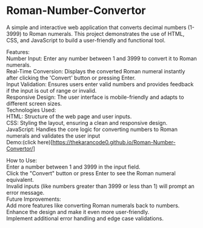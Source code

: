 # Roman-Number-Convertor
A simple and interactive web application that converts decimal numbers (1-3999) to Roman numerals. This project demonstrates the use of HTML, CSS, and JavaScript to build a user-friendly and functional tool.

Features:<br>
Number Input: Enter any number between 1 and 3999 to convert it to Roman numerals.<br>
Real-Time Conversion: Displays the converted Roman numeral instantly after clicking the 'Convert' button or pressing Enter.<br>
Input Validation: Ensures users enter valid numbers and provides feedback if the input is out of range or invalid.<br>
Responsive Design: The user interface is mobile-friendly and adapts to different screen sizes.<br>
Technologies Used:<br>
HTML: Structure of the web page and user inputs.<br>
CSS: Styling the layout, ensuring a clean and responsive design.<br>
JavaScript: Handles the core logic for converting numbers to Roman numerals and validates the user input<br>
Demo:(click here)[https://thekarancode0.github.io/Roman-Number-Convertor/]

How to Use:<br>
Enter a number between 1 and 3999 in the input field.<br>
Click the "Convert" button or press Enter to see the Roman numeral equivalent.<br>
Invalid inputs (like numbers greater than 3999 or less than 1) will prompt an error message.<br>
Future Improvements:<br>
Add more features like converting Roman numerals back to numbers.<br>
Enhance the design and make it even more user-friendly.<br>
Implement additional error handling and edge case validations.<br>
